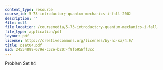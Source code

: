 ```yaml
---
content_type: resource
course_id: 5-73-introductory-quantum-mechanics-i-fall-2002
description: ''
file: null
file_location: /coursemedia/5-73-introductory-quantum-mechanics-i-fall-2002/24554899679ec62eb207f9f6956ff3cc_pset04.pdf
file_type: application/pdf
layout: pdf
license: https://creativecommons.org/licenses/by-nc-sa/4.0/
title: pset04.pdf
uid: 24554899-679e-c62e-b207-f9f6956ff3cc
---
```

Problem Set #4